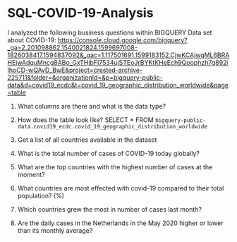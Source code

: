 # SQL-COVID-19-Analysis
I analyzed the following business questions within BIGQUERY Data set about COVID-19: https://console.cloud.google.com/bigquery?_ga=2.201098862.1540021824.1599697008-1826038417.1594837092&_gac=1.117501691.1599183152.CjwKCAjwqML6BRAHEiwAdquMncg8ABo_GxTHjbFI7534ujSTEoJrBYKtKHeEch9Qoophzh7g892iIhoCD-wQAvD_BwE&project=crested-archive-225711&folder=&organizationId=&p=bigquery-public-data&d=covid19_ecdc&t=covid_19_geographic_distribution_worldwide&page=table

  1. What columns are there and what is the data type? 
  
  2. How does the table look like? 
  SELECT
     *
FROM
  `bigquery-public-data.covid19_ecdc.covid_19_geographic_distribution_worldwide`

  3. Get a list of all countries available in the dataset
  4. What is the total number of cases of COVID-19 today globally?  
  5. What are the top countries with the highest number of cases at the moment? 
  6. What countries are most effected with covid-19 compared to their total population?  (%)
  7. Which countries grew the most in number of cases last month? 
  8. Are the daily cases in the Netherlands in the May 2020 higher or lower than its monthly average? 
